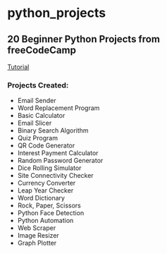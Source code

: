 # python_projects

## 20 Beginner Python Projects from freeCodeCamp

[Tutorial ](https://www.freecodecamp.org/news/20-beginner-python-projects/)

### Projects Created: 
-   Email Sender
-   Word Replacement Program
-   Basic Calculator
-   Email Slicer
-   Binary Search Algorithm
-   Quiz Program
-   QR Code Generator
-   Interest Payment Calculator
-   Random Password Generator
-   Dice Rolling Simulator
-   Site Connectivity Checker
-   Currency Converter
-   Leap Year Checker
-   Word Dictionary
-   Rock, Paper, Scissors
-   Python Face Detection
-   Python Automation
-   Web Scraper
-   Image Resizer
-   Graph Plotter
